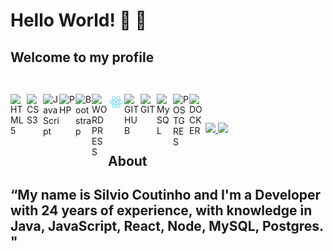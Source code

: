 # Hello World! :wave: :wave:

## Welcome to my profile


##

<div style="display: inline_block"><br>

<img align="left" alt="HTML5" width="26px" src="https://cdn.jsdelivr.net/gh/devicons/devicon/icons/html5/html5-original.svg" />

<img align="left" alt="CSS3" width="26px" src="https://cdn.jsdelivr.net/gh/devicons/devicon/icons/css3/css3-original.svg" />

<img align="left" alt="JavaScript" width="26px" src="https://cdn.jsdelivr.net/gh/devicons/devicon/icons/javascript/javascript-plain.svg" />

<img align="left" alt="PHP" width="26px" src="https://cdn.jsdelivr.net/gh/devicons/devicon/icons/php/php-plain.svg" />

<img align="left" alt="Bootstrap" width="26px" src="https://cdn.iconscout.com/icon/free/png-256/bootstrap-7-1175254.png" />

<img align="left" alt="WORDPRESS" width="26px" src="https://cdn.jsdelivr.net/gh/devicons/devicon/icons/wordpress/wordpress-original.svg" />

<img align="left" alt="REACTJS" width="26px" src="https://raw.githubusercontent.com/github/explore/80688e429a7d4ef2fca1e82350fe8e3517d3494d/topics/react/react.png" />

<img align="left" alt="GITHUB" width="26px" src="https://cdn.jsdelivr.net/gh/devicons/devicon/icons/github/github-original.svg" />

<img align="left" alt="GIT" width="26px" src="https://cdn.jsdelivr.net/gh/devicons/devicon/icons/git/git-original.svg" />

<img align="left" alt="MySQL" width="26px" src="https://cdn.jsdelivr.net/gh/devicons/devicon/icons/mysql/mysql-original-wordmark.svg" />

<img align="left" alt="POSTGRES" width="26px" src="https://cdn.jsdelivr.net/gh/devicons/devicon/icons/postgresql/postgresql-original.svg" />
          
<img  align="left" alt="DOCKER" width="26px" src="https://cdn.jsdelivr.net/gh/devicons/devicon/icons/docker/docker-original.svg" />

</div><br>

##

<div>
<a href="https://github.com/silviocoutinho" target="_blank">
    <img src="https://img.shields.io/badge/GitHub-100000?style=for-the-badge&logo=github&logoColor=white" target="_blank">
</a>

<a href="https://www.linkedin.com/in/silvio-ferreira-coutinho-1709128/" target="_blank">
<img src="https://img.shields.io/badge/LinkedIn-0077B5?style=for-the-badge&logo=linkedin&logoColor=white" target="_blank">
</a>

</div>
<!-- Links 
https://devicon.dev/
https://dev.to/envoy_/150-badges-for-github-pnk
https://github.com/anuraghazra/github-readme-stats
-->

## About

## “My name is Silvio Coutinho and I'm a Developer with 24 years of experience, with knowledge in Java, JavaScript, React, Node, MySQL, Postgres. "


